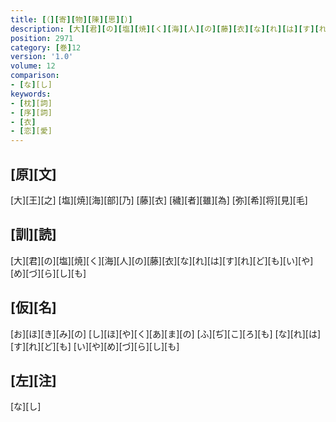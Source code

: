 ```yaml
---
title: [（][寄][物][陳][思][）]
description: [大][君][の][塩][焼][く][海][人][の][藤][衣][な][れ][は][す][れ][ど][も][い][や][め][づ][ら][し][も]
position: 2971
category: [巻]12
version: '1.0'
volume: 12
comparison:
- [な][し]
keywords:
- [枕][詞]
- [序][詞]
- [衣]
- [恋][愛]
---
```


## [原][文]

[大][王][之] [塩][焼][海][部][乃] [藤][衣] [穢][者][雖][為] [弥][希][将][見][毛]

## [訓][読]

[大][君][の][塩][焼][く][海][人][の][藤][衣][な][れ][は][す][れ][ど][も][い][や][め][づ][ら][し][も]

## [仮][名]

[お][ほ][き][み][の] [し][ほ][や][く][あ][ま][の] [ふ][ぢ][こ][ろ][も] [な][れ][は][す][れ][ど][も] [い][や][め][づ][ら][し][も]

## [左][注]

[な][し]
